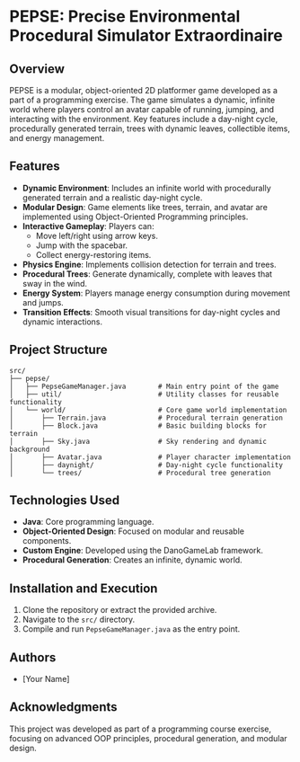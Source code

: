 
# PEPSE: Precise Environmental Procedural Simulator Extraordinaire

## Overview
PEPSE is a modular, object-oriented 2D platformer game developed as a part of a programming exercise. The game simulates a dynamic, infinite world where players control an avatar capable of running, jumping, and interacting with the environment. Key features include a day-night cycle, procedurally generated terrain, trees with dynamic leaves, collectible items, and energy management.

## Features
- **Dynamic Environment**: Includes an infinite world with procedurally generated terrain and a realistic day-night cycle.
- **Modular Design**: Game elements like trees, terrain, and avatar are implemented using Object-Oriented Programming principles.
- **Interactive Gameplay**: Players can:
  - Move left/right using arrow keys.
  - Jump with the spacebar.
  - Collect energy-restoring items.
- **Physics Engine**: Implements collision detection for terrain and trees.
- **Procedural Trees**: Generate dynamically, complete with leaves that sway in the wind.
- **Energy System**: Players manage energy consumption during movement and jumps.
- **Transition Effects**: Smooth visual transitions for day-night cycles and dynamic interactions.

## Project Structure
```
src/
├── pepse/
│   ├── PepseGameManager.java        # Main entry point of the game
│   ├── util/                        # Utility classes for reusable functionality
│   └── world/                       # Core game world implementation
│       ├── Terrain.java             # Procedural terrain generation
│       ├── Block.java               # Basic building blocks for terrain
│       ├── Sky.java                 # Sky rendering and dynamic background
│       ├── Avatar.java              # Player character implementation
│       ├── daynight/                # Day-night cycle functionality
│       └── trees/                   # Procedural tree generation
```

## Technologies Used
- **Java**: Core programming language.
- **Object-Oriented Design**: Focused on modular and reusable components.
- **Custom Engine**: Developed using the DanoGameLab framework.
- **Procedural Generation**: Creates an infinite, dynamic world.

## Installation and Execution
1. Clone the repository or extract the provided archive.
2. Navigate to the `src/` directory.
3. Compile and run `PepseGameManager.java` as the entry point.

## Authors
- [Your Name]

## Acknowledgments
This project was developed as part of a programming course exercise, focusing on advanced OOP principles, procedural generation, and modular design.
